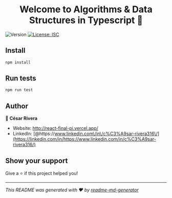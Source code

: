 <h1 align="center">Welcome to Algorithms & Data Structures in Typescript 👋</h1>
<p>
  <img alt="Version" src="https://img.shields.io/badge/version-1.0.0-blue.svg?cacheSeconds=2592000" />
  <a href="#" target="_blank">
    <img alt="License: ISC" src="https://img.shields.io/badge/License-ISC-yellow.svg" />
  </a>
</p>

## Install

```sh
npm install
```

## Run tests

```sh
npm run test
```

## Author

👤 **César Rivera**

- Website: http://react-final-pi.vercel.app/
- LinkedIn: [@https:\/\/www.linkedin.com\/in\/c%C3%A9sar-rivera316\/](https://linkedin.com/in/https://www.linkedin.com/in/c%C3%A9sar-rivera316/)

## Show your support

Give a ⭐️ if this project helped you!

---

_This README was generated with ❤️ by [readme-md-generator](https://github.com/kefranabg/readme-md-generator)_
